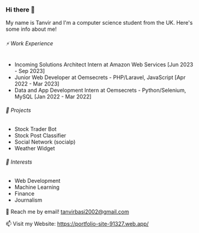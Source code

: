 ### Hi there :wave:

My name is Tanvir and I'm a computer science student from the UK. Here's some info about me!

###### :zap: Work Experience
- Incoming Solutions Architect Intern at Amazon Web Services [Jun 2023 - Sep 2023]
- Junior Web Developer at Oemsecrets - PHP/Laravel, JavaScript  [Apr 2022 - Mar 2023]
- Data and App Development Intern at Oemsecrets - Python/Selenium, MySQL [Jan 2022 - Mar 2022]


###### :telescope: Projects
- Stock Trader Bot
- Stock Post Classifier
- Social Network (socialp)
- Weather Widget

###### :seedling: Interests
- Web Development
- Machine Learning 
- Finance
- Journalism

:speech_balloon: Reach me by email! tanvirbasi2002@gmail.com

:mailbox: Visit my Website: https://portfolio-site-91327.web.app/
